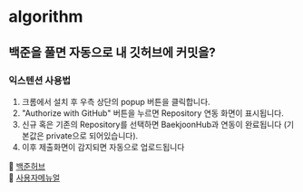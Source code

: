 # algorithm

## 백준을 풀면 자동으로 내 깃허브에 커밋을?

### 익스텐션 사용법

1. 크롬에서 설치 후 우측 상단의 popup 버튼을 클릭합니다.
2. "Authorize with GitHub" 버튼을 누르면 Repository 연동 화면이 표시됩니다.
3. 신규 혹은 기존의 Repository를 선택하면 BaekjoonHub과 연동이 완료됩니다 (기본값은 private으로 되어있습니다).
4. 이후 제출화면이 감지되면 자동으로 업로드됩니다

:link: [백준허브](https://chrome.google.com/webstore/detail/%EB%B0%B1%EC%A4%80%ED%97%88%EB%B8%8Cbaekjoonhub/ccammcjdkpgjmcpijpahlehmapgmphmk)  
:link: [사용자메뉴얼](https://velog.io/@flaxinger/%EB%B0%B1%EC%A4%80%ED%97%88%EB%B8%8C-%EC%82%AC%EC%9A%A9-%EB%B0%A9%EB%B2%95)  

